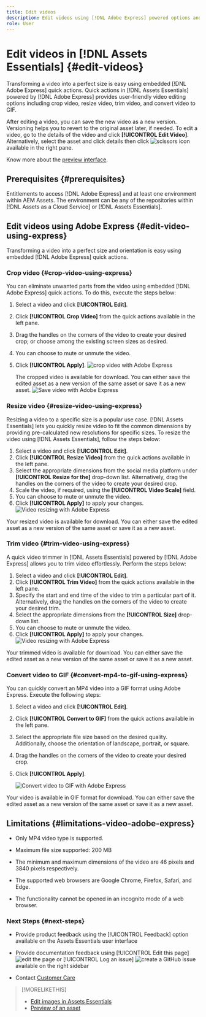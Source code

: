 ```yaml
---
title: Edit videos
description: Edit videos using [!DNL Adobe Express] powered options and save updated videos as versions.
role: User
---
```

# Edit videos in [!DNL Assets Essentials] {#edit-videos}

Transforming a video into a perfect size is easy using embedded [!DNL Adobe Express] quick actions. Quick actions in [!DNL Assets Essentials] powered by [!DNL Adobe Express] provides user-friendly video editing options including crop video, resize video, trim video, and convert video to GIF.

After editing a video, you can save the new video as a new version. Versioning helps you to revert to the original asset later, if needed. To edit a video, go to the details of the video and click **[!UICONTROL Edit Video]**. Alternatively, select the asset and click details then click ![scissors](assets/do-not-localize/cut.svg) icon available in the right pane.

Know more about the [preview interface](/help/using/navigate-view.md#preview-assets).

## Prerequisites {#prerequisites}

Entitlements to access [!DNL Adobe Express] and at least one environment within AEM Assets. The environment can be any of the repositories within [!DNL Assets as a Cloud Service] or [!DNL Assets Essentials].

## Edit videos using Adobe Express {#edit-video-using-express}

Transforming a video into a perfect size and orientation is easy using embedded [!DNL Adobe Express] quick actions.

### Crop video {#crop-video-using-express}

You can eliminate unwanted parts from the video using embedded [!DNL Adobe Express] quick actions. To do this, execute the steps below:

1. Select a video and click **[!UICONTROL Edit]**.
2. Click **[!UICONTROL Crop Video]** from the quick actions available in the left pane.
3. Drag the handles on the corners of the video to create your desired crop; or choose among the existing screen sizes as desired.
4. You can choose to mute or unmute the video. 
5. Click **[!UICONTROL Apply]**.
   ![crop video with Adobe Express](/help/using/assets/adobe-express-crop-video.png)
   
    The cropped video is available for download. You can either save the edited asset as a new version of the same asset or save it as a new asset. ![Save video with Adobe Express](/help/using/assets/adobe-express-save-video.png)

### Resize video {#resize-video-using-express}

Resizing a video to a specific size is a popular use case. [!DNL Assets Essentials] lets you quickly resize video to fit the common dimensions by providing pre-calculated new resolutions for specific sizes. To resize the video using [!DNL Assets Essentials], follow the steps below: 

1. Select a video and click **[!UICONTROL Edit]**.
2. Click **[!UICONTROL Resize Video]** from the quick actions available in the left pane.
3. Select the appropriate dimensions from the social media platform under **[!UICONTROL Resize for the]** drop-down list. Alternatively, drag the handles on the corners of the video to create your desired crop.
4. Scale the video, if required, using the **[!UICONTROL Video Scale]** field.
5. You can choose to mute or unmute the video.
6. Click **[!UICONTROL Apply]** to apply your changes.
   ![Video resizing with Adobe Express](/help/using/assets/adobe-express-resize-video.png)

Your resized video is available for download. You can either save the edited asset as a new version of the same asset or save it as a new asset.

### Trim video {#trim-video-using-express}

A quick video trimmer in [!DNL Assets Essentials] powered by [!DNL Adobe Express] allows you to trim video effortlessly. Perform the steps below:

1. Select a video and click **[!UICONTROL Edit]**.
2. Click **[!UICONTROL Trim Video]** from the quick actions available in the left pane.
3. Specify the start and end time of the video to trim a particular part of it. Alternatively, drag the handles on the corners of the video to create your desired trim.
4. Select the appropriate dimensions from the **[!UICONTROL Size]** drop-down list. 
5. You can choose to mute or unmute the video.
6. Click **[!UICONTROL Apply]** to apply your changes.
   ![Video resizing with Adobe Express](/help/using/assets/adobe-express-trim-video.png)

Your trimmed video is available for download. You can either save the edited asset as a new version of the same asset or save it as a new asset.

### Convert video to GIF {#convert-mp4-to-gif-using-express}

You can quickly convert an MP4 video into a GIF format using Adobe Express. Execute the following steps:

1. Select a video and click **[!UICONTROL Edit]**.
2. Click **[!UICONTROL Convert to GIF]** from the quick actions available in the left pane.
3. Select the appropriate file size based on the desired quality. Additionally, choose the orientation of landscape, portrait, or square.
4. Drag the handles on the corners of the video to create your desired crop.
5. Click **[!UICONTROL Apply]**.

    ![Convert video to GIF with Adobe Express](/help/using/assets/adobe-express-convert-video-to-gif.png)

Your video is available in GIF format for download. You can either save the edited asset as a new version of the same asset or save it as a new asset.

## Limitations {#limitations-video-adobe-express}

* Only MP4 video type is supported.

* Maximum file size supported: 200 MB

* The minimum and maximum dimensions of the video are 46 pixels and 3840 pixels respectively.

* The supported web browsers are Google Chrome, Firefox, Safari, and Edge.

* The functionality cannot be opened in an incognito mode of a web browser.

### Next Steps {#next-steps}

* Provide product feedback using the [!UICONTROL Feedback] option available on the Assets Essentials user interface

* Provide documentation feedback using [!UICONTROL Edit this page] ![edit the page](assets/do-not-localize/edit-page.png) or [!UICONTROL Log an issue] ![create a GitHub issue](assets/do-not-localize/github-issue.png) available on the right sidebar

* Contact [Customer Care](https://experienceleague.adobe.com/?support-solution=General#support)

>[!MORELIKETHIS]
>
>* [Edit images in Assets Essentials](/help/using/edit-images.md)
>* [Preview of an asset](/help/using/navigate-view.md#preview-assets)